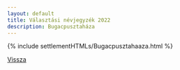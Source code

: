 ```yaml
---
layout: default
title: Választási névjegyzék 2022
description: Bugacpusztaháza
---
```


{% include settlementHTMLs/Bugacpusztahaaza.html %}

[Vissza](../)